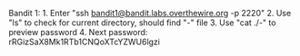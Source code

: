 Bandit 1:
    1. Enter "ssh bandit1@bandit.labs.overthewire.org -p 2220"
    2. Use "ls" to check for current directory, should find "-" file
    3. Use "cat ./-" to preview password
    4. Next password: rRGizSaX8Mk1RTb1CNQoXTcYZWU6lgzi